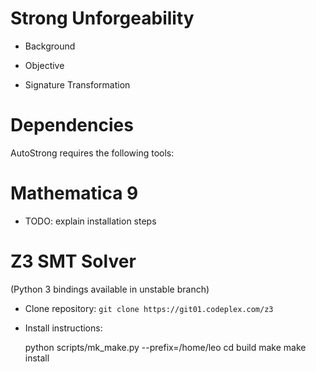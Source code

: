 Strong Unforgeability
=====================

- Background

- Objective

- Signature Transformation


Dependencies
============

AutoStrong requires the following tools:

Mathematica 9
=============
* TODO: explain installation steps

Z3 SMT Solver
=============
(Python 3 bindings available in unstable branch)
* Clone repository: `git clone https://git01.codeplex.com/z3` 

* Install instructions:

    python scripts/mk_make.py --prefix=/home/leo
    cd build
    make
    make install



